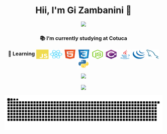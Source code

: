  
<h1  align="center"> Hii, I'm Gi Zambanini 👋</h1>

<p align="center">
<img src = "https://c.tenor.com/sBP8b87PkqEAAAAC/phineas-and-ferb-computer.gif"/>
</p> 


<div align="center">
<h3>
📚 I’m currently studying at Cotuca <br/> <br/>
🌱 Learning 
   <img align="center" alt="gi-Js" height="30" width="40" src="https://raw.githubusercontent.com/devicons/devicon/master/icons/javascript/javascript-plain.svg">
   <img align="center" alt="gi-React" height="30" width="40" src="https://raw.githubusercontent.com/devicons/devicon/master/icons/react/react-original.svg">
   <img align="center" alt="gi-HTML" height="30" width="40" src="https://raw.githubusercontent.com/devicons/devicon/master/icons/html5/html5-original.svg">
   <img align="center" alt="gi-CSS" height="30" width="40" src="https://raw.githubusercontent.com/devicons/devicon/master/icons/css3/css3-original.svg">
   <img align="center" alt="gi-Node" height="30" width="40" src="https://raw.githubusercontent.com/devicons/devicon/master/icons/nodejs/nodejs-original.svg">
   <img align="center" alt="gi-Csharp" height="30" width="40" src="https://raw.githubusercontent.com/devicons/devicon/master/icons/csharp/csharp-original.svg">
   <img align="center" alt="gi-Java" height="30" width="40" src="https://raw.githubusercontent.com/devicons/devicon/master/icons/java/java-original.svg">
   <img align="center" alt="gi-Jquey" height="30" width="40" src="https://raw.githubusercontent.com/devicons/devicon/master/icons/jquery/jquery-original.svg">
  <img align="center" alt="gi-Mysql" height="30" width="40" src="https://raw.githubusercontent.com/devicons/devicon/master/icons/mysql/mysql-original.svg">
 <img align="center" alt="gi-Python" height="30" width="40" src="https://raw.githubusercontent.com/devicons/devicon/master/icons/python/python-original.svg">

    
 <br/>
 </h3>
 </div>

<div align="center">
  <a href="https://github.com/gi-m-zambanini">
  <img height="180em" src="https://github-readme-stats.vercel.app/api?username=gi-m-zambanini&show_icons=true&theme=radical&include_all_commits=true&count_private=true"/>
  <br/> <br/>
  <img height="180em" src="https://github-readme-stats.vercel.app/api/top-langs/?username=gi-m-zambanini&layout=compact&langs_count=7&theme=radical"/>

</br>

![Snake animation](https://github.com/gi-m-zambanini/gi-m-zambanini/blob/output/github-contribution-grid-snake.svg)

 </div>
 
 
 <!--
</div>
![Snake animation](https://github.com/gi-m-zambanini/gi-m-zambanini/blob/output/github-contribution-grid-snake.svg)
 


**gi-m-zambanini/gi-m-zambanini** is a ✨ _special_ ✨ repository because its `README.md` (this file) appears on your GitHub profile.

Here are some ideas to get you started:

- 🔭 I’m currently working on ...
- 🌱 I’m currently learning ...
- 👯 I’m looking to collaborate on ...
- 🤔 I’m looking for help with ...
- 💬 Ask me about ...
- 📫 How to reach me: ...
- 😄 Pronouns: ...
- ⚡ Fun fact: ...
-->
